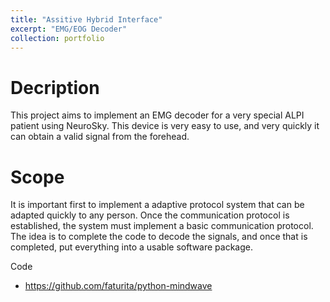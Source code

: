 ```yaml
---
title: "Assitive Hybrid Interface"
excerpt: "EMG/EOG Decoder"
collection: portfolio
---
```


# Decription 

This project aims to implement an EMG decoder for a very special ALPI patient using NeuroSky. This device is very easy to use, and very quickly it can obtain a valid signal from the forehead.   

# Scope

It is important first to implement a adaptive protocol system that can be adapted quickly to any person.  Once the communication protocol is established, the system must implement a basic communication protocol.  The idea is to complete the code to decode the signals, and once that is completed, put everything into a usable software package.

Code 
* <https://github.com/faturita/python-mindwave>


